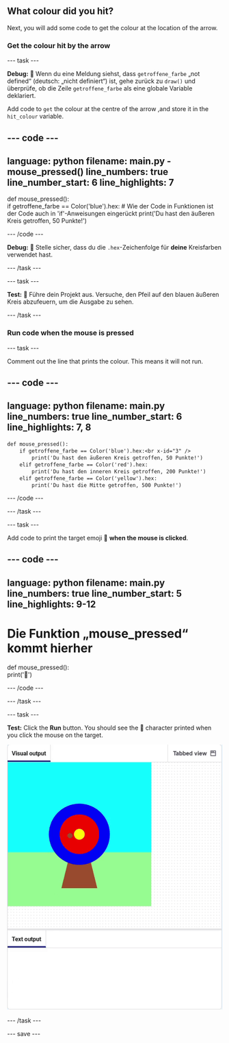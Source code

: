 ## What colour did you hit?

Next, you will add some code to get the colour at the location of the arrow.

### Get the colour hit by the arrow

--- task ---

**Debug:** 🐞 Wenn du eine Meldung siehst, dass `getroffene_farbe` „not defined“ (deutsch: „nicht definiert“) ist, gehe zurück zu `draw()` und überprüfe, ob die Zeile `getroffene_farbe` als eine globale Variable deklariert.

Add code to `get` the colour at the centre of the arrow ,and store it in the `hit_colour` variable.


--- code ---
---
language: python filename: main.py - mouse_pressed() line_numbers: true line_number_start: 6
line_highlights: 7
---
def mouse_pressed():     
if getroffene_farbe == Color('blue').hex:  # Wie der Code in Funktionen ist der Code auch in 'if'-Anweisungen eingerückt print('Du hast den äußeren Kreis getroffen, 50 Punkte!')

--- /code ---

**Debug:** 🐞 Stelle sicher, dass du die `.hex`-Zeichenfolge für **deine** Kreisfarben verwendet hast.

--- /task ---

--- task ---

**Test:** 🔄 Führe dein Projekt aus. Versuche, den Pfeil auf den blauen äußeren Kreis abzufeuern, um die Ausgabe zu sehen.

--- /task ---

### Run code when the mouse is pressed

--- task ---

Comment out the line that prints the colour. This means it will not run.

--- code ---
---
language: python filename: main.py line_numbers: true line_number_start: 6
line_highlights: 7, 8
---

    def mouse_pressed():
        if getroffene_farbe == Color('blue').hex:<br x-id="3" />
            print('Du hast den äußeren Kreis getroffen, 50 Punkte!')
        elif getroffene_farbe == Color('red').hex:
            print('Du hast den inneren Kreis getroffen, 200 Punkte!')
        elif getroffene_farbe == Color('yellow').hex:
            print('Du hast die Mitte getroffen, 500 Punkte!')

--- /code ---

--- /task ---

--- task ---

Add code to print the target emoji 🎯 **when the mouse is clicked**.

--- code ---
---
language: python filename: main.py line_numbers: true line_number_start: 5
line_highlights: 9-12
---
# Die Funktion „mouse_pressed“ kommt hierher
def mouse_pressed():    
print('🎯')

--- /code ---

--- /task ---

--- task ---

**Test:** Click the **Run** button. You should see the 🎯 character printed when you click the mouse on the target.

![target emoji printed when mouse clicked](images/target_printed.gif)

--- /task ---

--- save ---